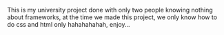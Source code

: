 This is my university project done with only two people knowing nothing about frameworks, at the time we made this project, we only know how to do css and html only hahahahahah, enjoy...
